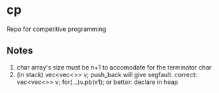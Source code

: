 # cp
Repo for competitive programming

## Notes

1. char array's size must be n+1 to accomodate for the terminator char
2. (in stack) vec<vec<>> v; push_back will give segfault. 
	correct: vec<vec<>> v; for(...)v.pb(v1);
	or better: declare in heap
